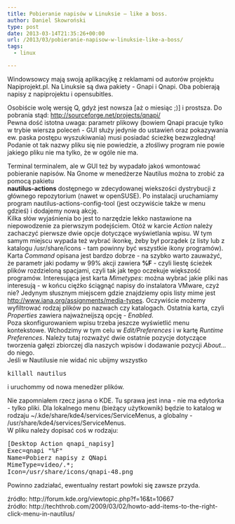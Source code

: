 ```yaml
---
title: Pobieranie napisów w Linuksie – like a boss.
author: Daniel Skowroński
type: post
date: 2013-03-14T21:35:26+00:00
url: /2013/03/pobieranie-napisow-w-linuksie-like-a-boss/
tags:
  - linux

---
```

Windowsowcy mają swoją aplikacyjkę z reklamami od autorów projektu Napiprojekt.pl. Na Linuksie są dwa pakiety - Gnapi i Qnapi. Oba pobierają napisy z napiprojektu i opensubitles.<!--break-->

  
Osobiście wolę wersję Q, gdyż jest nowsza [aż o miesiąc ;)] i prostsza. Do pobrania stąd: http://sourceforge.net/projects/qnapi/  
Pewna dość istotna uwaga: parametr plikowy (bowiem Qnapi pracuje tylko w trybie wiersza poleceń - GUI służy jedynie do ustawień oraz pokazywania ew. paska postępu wyszukiwania) musi posiadać ścieżkę bezwzgledną! Podanie ot tak nazwy pliku się nie powiedzie, a złośliwy program nie powie jakiego pliku nie ma tylko, że w ogóle nie ma. 

Terminal terminalem, ale w GUI też by wypadało jakoś wmontować pobieranie napisów. Na Gnome w menedżerze Nautilus można to zrobić za pomocą pakietu  
**nautilus-actions** dostępnego w zdecydowanej wiekszości dystrybucji z głównego repozytorium (nawet w openSUSE). Po instalacji uruchamiamy program nautilus-actions-config-tool (jest oczywiście także w menu gdzieś) i dodajemy nową akcję.  
Kilka słów wyjaśnienia bo jest to narzędzie lekko nastawione na niepowodzenie za pierwszym podejściem. Otóż w karcie _Action_ należy zachaczyć pierwsze dwie opcje dotyczące wyświetlania wpisu. W tym samym miejscu wypada też wybrać ikonkę, żeby był porządek (z listy lub z katalogu /usr/share/icons - tam powinny być wszystkie ikony programów). Karta _Command_ opisana jest bardzo dobrze - na szybko warto zauważyć, że parametr jaki podamy w 99% akcji zawiera **%F** - czyli liestę ścieżek plików rozdzieloną spacjami, czyli tak jak tego oczekuje większość programów. Interesująca jest karta _Mimetypes_: można wybrać jakie pliki nas interesują - w końcu ciężko ściągnąć napisy do instalatora VMware, czyż nie? Jedynym słusznym miejscem gdzie znajdziemy opis listy mime jest http://www.iana.org/assignments/media-types. Oczywiście możemy wyfiltrować rodzaj plików po nazwach czy katalogach. Ostatnia karta, czyli _Properties_ zawiera najważneijszą opcję - _Enabled_.  
Poza skonfigurowaniem wpisu trzeba jeszcze wyświetlić menu kontekstowe. Wchodzimy w tym celu w _Edit/Preferences_ i w kartę _Runtime Preferences_. Należy tutaj rozważyć dwie ostatnie pozycje dotyczące tworzenia gałęzi zbiorczej dla naszych wpisów i dodawanie pozycji _About..._ do niego.  
Jeśli w Nautilusie nie widać nic ubijmy wszystko

<pre class="EnlighterJSRAW bash">killall nautilus</pre>

i uruchommy od nowa menedżer plików.

Nie zapomniałem rzecz jasna o KDE. Tu sprawa jest inna - nie ma edytorka - tylko pliki. Dla lokalnego menu (bieżący użytkownik) będzie to katalog w rodzaju ~/.kde/share/kde4/services/ServiceMenus, a globalny - /usr/share/kde4/services/ServiceMenus.  
W pliku należy dopisać coś w rodzaju:

<pre class="EnlighterJSRAW bash">[Desktop Action qnapi_napisy]
Exec=qnapi "%F"
Name=Pobierz napisy z QNapi
MimeType=video/.*;
Icon=/usr/share/icons/qnapi-48.png
</pre>

Powinno zadziałać, ewentualny restart powłoki się zawsze przyda.



<div id="zrodlo">
  źródło: http://forum.kde.org/viewtopic.php?f=16&t=10667
</div>

<div id="zrodlo">
  źródło: http://techthrob.com/2009/03/02/howto-add-items-to-the-right-click-menu-in-nautilus/
</div>
